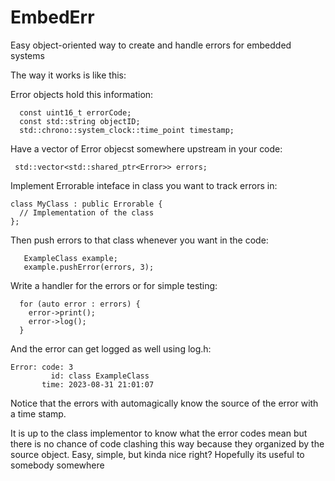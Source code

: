 # EmbedErr
Easy object-oriented way to create and handle errors for embedded systems

The way it works is like this:

Error objects hold this information:
```
  const uint16_t errorCode;
  const std::string objectID;
  std::chrono::system_clock::time_point timestamp;
```
Have a vector of Error objecst somewhere upstream in your code:
```
 std::vector<std::shared_ptr<Error>> errors;
```
Implement Errorable inteface in class you want to track errors in:
```
class MyClass : public Errorable {
  // Implementation of the class
};
```
Then push errors to that class whenever you want in the code:
```
   ExampleClass example;
   example.pushError(errors, 3);
```
Write a handler for the errors or for simple testing:
```
  for (auto error : errors) {
    error->print();
    error->log();
  }
```
And the error can get logged as well using log.h:
```
Error: code: 3
         id: class ExampleClass
       time: 2023-08-31 21:01:07
```
Notice that the errors with automagically know the source of the error with a time stamp.

It is up to the class implementor to know what the error codes mean but there is no chance
of code clashing this way because they organized by the source object. Easy, simple, but kinda
nice right? Hopefully its useful to somebody somewhere
